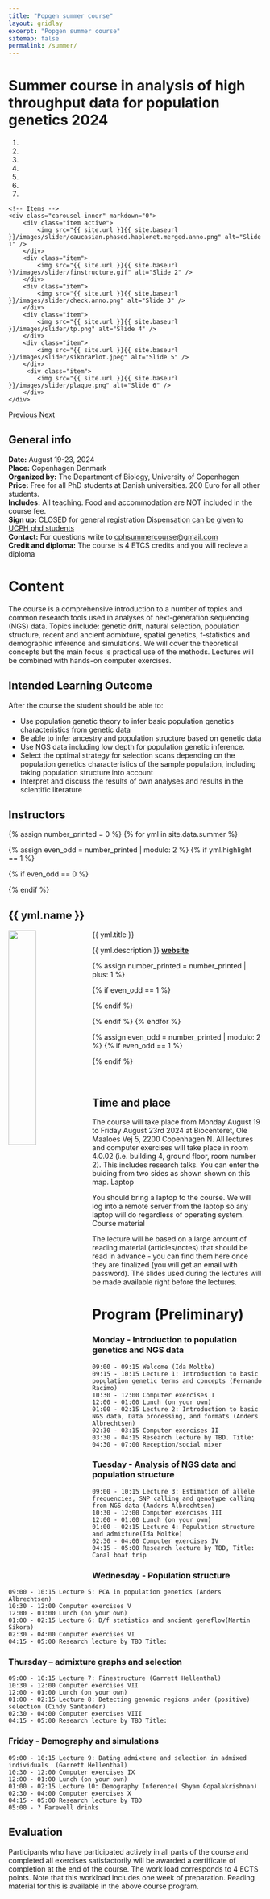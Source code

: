 ```yaml
---
title: "Popgen summer course"
layout: gridlay
excerpt: "Popgen summer course"
sitemap: false
permalink: /summer/
---
```



# Summer course in analysis of high throughput data for population genetics 2024
<div markdown="0" id="carousel" class="carousel slide" data-ride="carousel" data-interval="4000" data-pause="hover" >
    <!-- Menu -->
    <ol class="carousel-indicators">
        <li data-target="#carousel" data-slide-to="0" class="active"></li>
        <li data-target="#carousel" data-slide-to="1"></li>
        <li data-target="#carousel" data-slide-to="2"></li>
        <li data-target="#carousel" data-slide-to="3"></li>
        <li data-target="#carousel" data-slide-to="4"></li>
        <li data-target="#carousel" data-slide-to="5"></li>
        <li data-target="#carousel" data-slide-to="6"></li>
    </ol>

    <!-- Items -->
    <div class="carousel-inner" markdown="0">
        <div class="item active">
            <img src="{{ site.url }}{{ site.baseurl }}/images/slider/caucasian.phased.haplonet.merged.anno.png" alt="Slide 1" />
        </div>
        <div class="item">
            <img src="{{ site.url }}{{ site.baseurl }}/images/slider/finstructure.gif" alt="Slide 2" />
        </div>
        <div class="item">
            <img src="{{ site.url }}{{ site.baseurl }}/images/slider/check.anno.png" alt="Slide 3" />
        </div>
        <div class="item">
            <img src="{{ site.url }}{{ site.baseurl }}/images/slider/tp.png" alt="Slide 4" />
        </div>
        <div class="item">
            <img src="{{ site.url }}{{ site.baseurl }}/images/slider/sikoraPlot.jpeg" alt="Slide 5" />
        </div>       
         <div class="item">
            <img src="{{ site.url }}{{ site.baseurl }}/images/slider/plaque.png" alt="Slide 6" />
        </div>
    </div>
  <a class="left carousel-control" href="#carousel" role="button" data-slide="prev">
    <span class="glyphicon glyphicon-chevron-left" aria-hidden="true"></span>
    <span class="sr-only">Previous</span>
  </a>
  <a class="right carousel-control" href="#carousel" role="button" data-slide="next">
    <span class="glyphicon glyphicon-chevron-right" aria-hidden="true"></span>
    <span class="sr-only">Next</span>
  </a>
</div>


## General info

**Date:** August 19-23, 2024 <br/>
**Place:** Copenhagen Denmark  <br/>
**Organized by:** The Department of Biology, University of Copenhagen <br/>
**Price:** Free for all PhD students at Danish universities. 200 Euro for all other students. <br/>
**Includes:** All teaching. Food and accommodation are NOT included in the course fee. <br/>
**Sign up:** CLOSED for general registration [Dispensation can be given to UCPH phd students](https://forms.gle/QgwWKwoh5edoRQso6)  <br/>
**Contact:** For questions write to cphsummercourse@gmail.com  <br/>
**Credit and diploma:** The course is 4 ETCS credits and you will recieve a diploma  <br/>

# Content

The course is a comprehensive introduction to a number of topics and common research tools used in analyses of next-generation sequencing (NGS) data. Topics include: genetic drift, natural selection, population structure, recent and ancient admixture, spatial genetics, f-statistics and demographic inference and simulations. We will cover the theoretical concepts but the main focus is practical use of the methods. Lectures will be combined with hands-on computer exercises.

## Intended Learning Outcome

After the course the student should be able to:

- Use population genetic theory to infer basic population genetics characteristics from genetic data
- Be able to infer ancestry and population structure based on genetic data
- Use NGS data including low depth for population genetic inference.
- Select the optimal strategy for selection scans depending on the population genetics characteristics of the sample population, including taking population structure into account
- Interpret and discuss the results of own analyses and results in the scientific literature

## Instructors


{% assign number_printed = 0 %}
{% for yml in site.data.summer %}

{% assign even_odd = number_printed | modulo: 2 %}
{% if yml.highlight == 1 %}

{% if even_odd == 0 %}
<div class="row">
{% endif %}

<div class="col-sm-6 clearfix">
 <div class="well">
  <h2>{{ yml.name }}</h2>
  <pubtit>{{ yml.title }}</pubtit>
  <img src="{{ site.url }}{{ site.baseurl }}/images/teampic/{{ yml.image }}" class="img-responsive" width="33%" style="float: left" />
  <p>{{ yml.description }} <strong><a href="{{ yml.website }}">website</a></strong></p>  
 </div>
</div>

{% assign number_printed = number_printed | plus: 1 %}

{% if even_odd == 1 %}
</div>
{% endif %}

{% endif %}
{% endfor %}

{% assign even_odd = number_printed | modulo: 2 %}
{% if even_odd == 1 %}
</div>
{% endif %}

<p> &nbsp; </p>



## Time and place

The course will take place from Monday August 19 to Friday August 23rd 2024 at Biocenteret, Ole Maaloes Vej 5, 2200 Copenhagen N. All lectures and computer exercises will take place in room 4.0.02 (i.e. building 4, ground floor, room number 2). This includes research talks. You can enter the buiding from two sides as shown shown on this map.
Laptop

You should bring a laptop to the course. We will log into a remote server from the laptop so any laptop will do regardless of operating system.
Course material

The lecture will be based on a large amount of reading material (articles/notes) that should be read in advance - you can find them here once they are finalized (you will get an email with password). The slides used during the lectures will be made available right before the lectures.


# Program (Preliminary)
### Monday - Introduction to population genetics and NGS data

    09:00 - 09:15 Welcome (Ida Moltke)
    09:15 - 10:15 Lecture 1: Introduction to basic population genetic terms and concepts (Fernando Racimo)
    10:30 - 12:00 Computer exercises I
    12:00 - 01:00 Lunch (on your own)
    01:00 - 02:15 Lecture 2: Introduction to basic NGS data, Data processing, and formats (Anders Albrechtsen)
    02:30 - 03:15 Computer exercises II
    03:30 - 04:15 Research lecture by TBD. Title: 
    04:30 - 07:00 Reception/social mixer

### Tuesday - Analysis of NGS data and population structure

    09:00 - 10:15 Lecture 3: Estimation of allele frequencies, SNP calling and genotype calling from NGS data (Anders Albrechtsen)
    10:30 - 12:00 Computer exercises III
    12:00 - 01:00 Lunch (on your own)
    01:00 - 02:15 Lecture 4: Population structure and admixture(Ida Moltke)
    02:30 - 04:00 Computer exercises IV
    04:15 - 05:00 Research lecture by TBD, Title: 
    Canal boat trip

### Wednesday - Population structure

    09:00 - 10:15 Lecture 5: PCA in population genetics (Anders Albrechtsen)
    10:30 - 12:00 Computer exercises V
    12:00 - 01:00 Lunch (on your own)
    01:00 - 02:15 Lecture 6: D/f statistics and ancient geneflow(Martin Sikora)
    02:30 - 04:00 Computer exercises VI
    04:15 - 05:00 Research lecture by TBD Title: 

### Thursday – admixture graphs and selection

    09:00 - 10:15 Lecture 7: Finestructure (Garrett Hellenthal)
    10:30 - 12:00 Computer exercises VII
    12:00 - 01:00 Lunch (on your own)
    01:00 - 02:15 Lecture 8: Detecting genomic regions under (positive) selection (Cindy Santander)
    02:30 - 04:00 Computer exercises VIII
    04:15 - 05:00 Research lecture by TBD Title: 

### Friday - Demography and simulations

    09:00 - 10:15 Lecture 9: Dating admixture and selection in admixed individuals  (Garrett Hellenthal)
    10:30 - 12:00 Computer exercises IX
    12:00 - 01:00 Lunch (on your own)
    01:00 - 02:15 Lecture 10: Demography Inference( Shyam Gopalakrishnan)
    02:30 - 04:00 Computer exercises X
    04:15 - 05:00 Research lecture by TBD
    05:00 - ? Farewell drinks

## Evaluation

Participants who have participated actively in all parts of the course and completed all exercises satisfactorily will be awarded a certificate of completion at the end of the course. The work load corresponds to 4 ECTS points. Note that this workload includes one week of preparation. Reading material for this is available in the above course program. 
